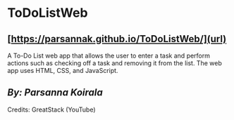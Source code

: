 # ToDoListWeb
[https://parsannak.github.io/ToDoListWeb/](url)
---

A To-Do List web app that allows the user to enter a task and perform actions such as checking off a task and removing it from the list.
The web app uses HTML, CSS, and JavaScript.

*By: Parsanna Koirala*
---

Credits: GreatStack (YouTube)
